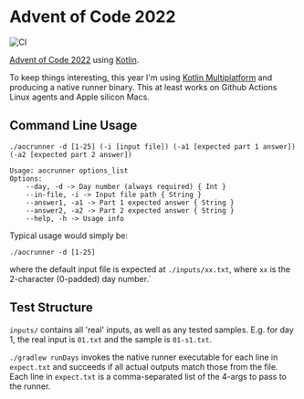 # Advent of Code 2022

![CI](https://github.com/justinhorton/adventofcode2022/actions/workflows/build.yml/badge.svg)

[Advent of Code 2022](https://adventofcode.com/2022/) using [Kotlin](https://kotlinlang.org/).

To keep things interesting, this year I'm using [Kotlin Multiplatform](https://kotlinlang.org/docs/multiplatform.html) and producing a native runner binary. This at least works on Github Actions Linux agents and Apple silicon Macs.

## Command Line Usage

```
./aocrunner -d [1-25] (-i [input file]) (-a1 [expected part 1 answer]) (-a2 [expected part 2 answer])
```

```
Usage: aocrunner options_list
Options: 
    --day, -d -> Day number (always required) { Int }
    --in-file, -i -> Input file path { String }
    --answer1, -a1 -> Part 1 expected answer { String }
    --answer2, -a2 -> Part 2 expected answer { String }
    --help, -h -> Usage info 
```

Typical usage would simply be:
```
./aocrunner -d [1-25]
```
where the default input file is expected at `./inputs/xx.txt`, where `xx` is the 2-character (0-padded) day number.`

## Test Structure

`inputs/` contains all 'real' inputs, as well as any tested samples. E.g. for day 1, the real input is `01.txt` and the sample is `01-s1.txt`.

`./gradlew runDays` invokes the native runner executable for each line in `expect.txt` and succeeds if all actual outputs match those from the file. Each line in `expect.txt` is a comma-separated list of the 4-args to pass to the runner.
